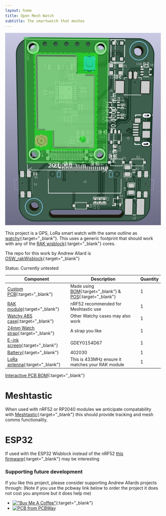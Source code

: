 ```yaml
---
layout: home
title: Open Mesh Watch
subtitle: The smartwatch that meshes
---
```

![](https://raw.githubusercontent.com/openmeshwatch/openmeshwatch.github.io/master/assets/img/openmeshwatch.png)


This project is a GPS, LoRa smart watch with the same outline as [watchy](https://github.com/sqfmi/watchy-hardware){:target="_blank"}.  This uses a generic footprint that should work with any of the [RAK wisblock](https://store.rakwireless.com/collections/wisblock-core){:target="_blank"} cores.  

The repo for this work by Andrew Allard is [OSW_rakWisblock](https://github.com/a-allard/OSW_rakWisblock){:target="_blank"}

Status: Currently untested

| Component             | Description                               | Quantity |
| ------------------------- | ----------------------------------------- | -------- |
|[Custom PCB](https://www.pcbway.com/project/shareproject/OSW_RAKwisBlock_543d8a2e.html){:target="_blank"} |Made using [BOM](https://github.com/openmeshwatch/OSW_rakWisblock/tree/master/production){:target="_blank"} & [POS](https://github.com/openmeshwatch/OSW_rakWisblock/tree/master/production){:target="_blank"} | 1|
|[RAK module](https://store.rakwireless.com/collections/wisblock-core){:target="_blank"} |nRF52 recommended for Meshtastic use | 1|
|[Watchy ABS case](https://shop.sqfmi.com/products/watchy-abs-case-yatari-2-0){:target="_blank"}|Other Watchy cases may also work| 1|
| [24mm Watch strap](https://s.click.aliexpress.com/e/_Dk2yBgH){:target="_blank"}| A strap you like| 1|
|[E-ink screen](https://s.click.aliexpress.com/e/_DePA2PX){:target="_blank"} | GDEY0154D67| 1|
|[Battery](https://vi.aliexpress.com/item/32829333828.html){:target="_blank"} | 402030 | 1|
| [LoRa antenna](https://s.click.aliexpress.com/e/_DE8O4z7){:target="_blank"}| This is 433MHz ensure it matches your RAK module|1 |

[Interactive PCB BOM](https://openmeshwatch.github.io/ibom.html){:target="_blank"}

# Meshtastic
When used with nRF52 or RP2040 modules we anticipate compatability with [Meshtastic](https://meshtastic.org/docs/hardware/devices/rak/core-module/){:target="_blank"} this should provide tracking and mesh comms functionality.

# ESP32
If used with the ESP32 Wisblock instead of the nRF52 [this firmware](https://github.com/Awesome-Watchy#firmware){:target="_blank"} may be interesting

### Supporting future development

If you like this project, please consider supporting Andrew Allards projects through:  (Note if you use the pcbway link below to order the project it does not cost you anymore but it does help me)
* [!["Buy Me A Coffee"](https://www.buymeacoffee.com/assets/img/custom_images/orange_img.png)](https://www.buymeacoffee.com/hwee){:target="_blank"}
* <a href="https://www.pcbway.com/project/shareproject/OSW_RAKwisBlock_543d8a2e.html"><img src="https://www.pcbway.com/project/img/images/frompcbway-1220.png" alt="PCB from PCBWay" /></a>
